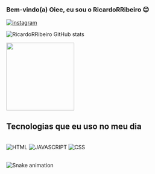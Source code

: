 ### Bem-vindo(a) Oiee, eu sou o RicardoRRibeiro 😊

[![instagram](https://img.shields.io/badge/Instagram-E4405F?style=for-the-badge&logo=instagram&logoColor=white )](https://www.instagram.com/ricardo_guaxinim47/)

![ RicardoRRibeiro GitHub stats](https://github-readme-stats.vercel.app/api?username=Santiago-Diniz&show_icons=true&theme=dracula)

<div>
<img height="180em" src="https://github-readme-stats.vercel.app/api/top-langs/?username=RicardoRRibeiro&layout=compact&langs_count=6&theme-tokyonight"/>
 </div>

## Tecnologias que eu uso no meu dia

<div style="display: inline_block"><br/>

 <img aling= "center" alt="HTML" src="https://img.shields.io/badge/HTML5-E34F26?style=for-the-badge&logo=html5&logoColor=white" />
<img aling= "center" alt="JAVASCRIPT" src="https://img.shields.io/badge/JavaScript-323330?style=for-the-badge&logo=javascript&logoColor=F7DF1E" />
<img aling= "center" alt="CSS" src="https://img.shields.io/badge/CSS3-1572B6?style=for-the-badge&logo=css3&logoColor=white" />
 </div><br/>

![Snake animation](https://github.com/devendobro/devendobro/blob/output/github-contribution-grid-snake.svg)

</div>
